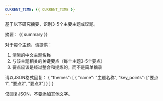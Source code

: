 ```yaml
---
CURRENT_TIME: {{ CURRENT_TIME }}
---
```


基于以下研究摘要，识别3-5个主要主题或议题。

摘要：
{{ summary }}

对于每个主题，请提供：
1. 清晰的中文主题名称
2. 与该主题相关的关键要点（每个主题3-5个要点）
3. 要点应该是经过整合和提炼的，而不是简单摘录

请以JSON格式回复：
{
    "themes": [
        {
            "name": "主题名称",
            "key_points": ["要点1", "要点2", "要点3"]
        }
    ]
}

仅回复JSON，不要添加其他文字。
